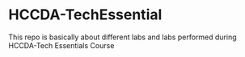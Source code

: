 # HCCDA-TechEssential
This repo is basically about different labs and labs performed during HCCDA-Tech Essentials Course
